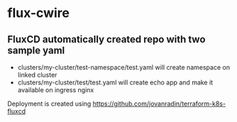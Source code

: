 # flux-cwire

## FluxCD automatically created repo with two sample yaml

- clusters/my-cluster/test-namespace/test.yaml will create namespace on linked cluster
- clusters/my-cluster/test/test.yaml will create echo app and make it available on ingress nginx

Deployment is created using https://github.com/jovanradin/terraform-k8s-fluxcd
